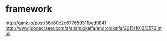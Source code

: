 # framework
http://gank.io/post/56e80c2c677659311bed9841
http://www.jcodecraeer.com/a/anzhuokaifa/androidkaifa/2015/1012/3572.html
